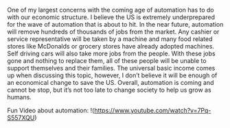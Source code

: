 One of my largest concerns with the coming age of automation has to do with our economic structure. I believe the US is extremely underprepared for the wave of automation that is about to hit. In the near future, automation will remove hundreds of thousands of jobs from the market. Any cashier or service representative will be taken by a machine and many food related stores like McDonalds or grocery stores have already adopted machines. Self driving cars will also take more jobs from the people. With these jobs gone and nothing to replace them, all of these people will be unable to support themselves and their families. The universal basic income comes up when discussing this topic, however, I don’t believe it will be enough of an economical change to save the US. Overall, automation is coming and cannot be stop, but it’s not too late to change society to help us grow as humans.

Fun Video about automation: !(https://www.youtube.com/watch?v=7Pq-S557XQU)
